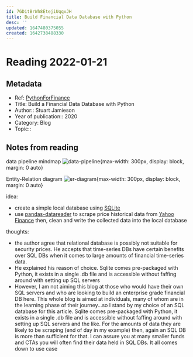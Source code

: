 ```yaml
---
id: 7GDitBrWh8EtejiUqqvJH
title: Build Financial Data Database with Python
desc: ''
updated: 1647480375055
created: 1642738488330
---
```

# Reading 2022-01-21

## Metadata

- Ref: [PythonForFinance](https://pythonforfinance.net/2020/10/24/build-a-financial-data-database-with-python/) 
- Title: Build a Financial Data Database with Python
- Author:: Stuart Jamieson
- Year of publication:: 2020
- Category: Blog
- Topic::

## Notes from reading

data pipeline mindmap
  ![data-pipeline](https://pythonforfinance.net/wp-content/uploads/2020/10/DataPipeline-1170x638.jpg){max-width: 300px, display: block, margin: 0 auto}

Entity-Relation diagram
  ![er-diagram](https://pythonforfinance.net/wp-content/uploads/2020/10/db_tables.png){max-width: 300px, display: block, margin: 0 auto}

idea: 
  - create a simple local database using [SQLite](https://www.sqlite.org/index.html) 
  - use [pandas-datareader](https://pydata.github.io/pandas-datareader/index.html#) to scrape price historical data from [Yahoo Finance](https://finance.yahoo.com/) then, clean and write the collected data into the local database

thoughts:
  - the author agree that relational database is possibly not suitable for security prices. He accepts that time-series DBs have certain benefits over SQL DBs when it comes to large amounts of financial time-series data.
  - He explained his reason of choice. Sqlite comes pre-packaged with Python, it exists in a single .db file and is accessible without faffing around with setting up SQL servers
  - However, I am not aiming this blog at those who would have their own SQL servers and who are looking to build an enterprise grade financial DB here. This whole blog is aimed at individuals, many of whom are in the learning phase of their journey…so I stand by my choice of an SQL database for this article. Sqlite comes pre-packaged with Python, it exists in a single .db file and is accessible without faffing around with setting up SQL servers and the like. For the amounts of data they are likely to be scraping (end of day in my example) then, again an SQL DB is more than sufficient for that. I can assure you at many smaller funds and CTAs you will often find their data held in SQL DBs. It all comes down to use case